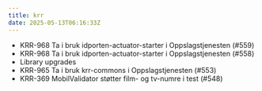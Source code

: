 ```yaml
---
title: krr
date: 2025-05-13T06:16:33Z
---
```

- KRR-968 Ta i bruk idporten-actuator-starter i Oppslagstjenesten (#559)
- KRR-968 Ta i bruk idporten-actuator-starter i Oppslagstjenesten (#558)
- Library upgrades
- KRR-965 Ta i bruk krr-commons i Oppslagstjenesten (#553)
- KRR-369 MobilValidator støtter film- og tv-numre i test (#548)

